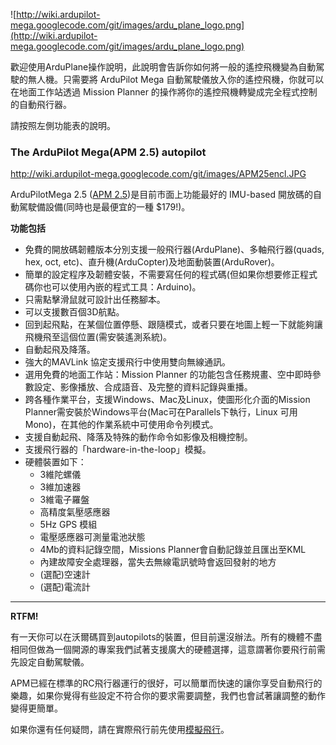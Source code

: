 ﻿![http://wiki.ardupilot-mega.googlecode.com/git/images/ardu_plane_logo.png](http://wiki.ardupilot-mega.googlecode.com/git/images/ardu_plane_logo.png)

歡迎使用ArduPlane操作說明，此說明會告訴你如何將一般的遙控飛機變為自動駕駛的無人機。只需要將 ArduPilot Mega 自動駕駛儀放入你的遙控飛機，你就可以在地面工作站透過 Mission Planner 的操作將你的遙控飛機轉變成完全程式控制的自動飛行器。

請按照左側功能表的說明。


### The ArduPilot Mega(APM 2.5) autopilot ###

http://wiki.ardupilot-mega.googlecode.com/git/images/APM25encl.JPG

ArduPilotMega 2.5 ([APM 2.5](http://store.diydrones.com/APM_2_5_Assembled_p/br-apmpwrkt.htm))是目前市面上功能最好的 IMU-based 開放碼的自動駕駛備設備(同時也是最便宜的一種 $179!)。

**功能包括**
  * 免費的開放碼韌體版本分別支援一般飛行器(ArduPlane)、多軸飛行器(quads, hex, oct, etc)、直升機(ArduCopter)及地面動裝置(ArduRover)。
  * 簡單的設定程序及韌體安裝，不需要寫任何的程式碼(但如果你想要修正程式碼你也可以使用內嵌的程式工具：Arduino)。
  * 只需點擊滑鼠就可設計出任務腳本。
  * 可以支援數百個3D航點。
  * 回到起飛點，在某個位置停懸、跟隨模式，或者只要在地圖上輕一下就能夠讓飛機飛至這個位置(需安裝遙測系統)。
  * 自動起飛及降落。
  * 強大的MAVLink 協定支援飛行中使用雙向無線通訊。
  * 選用免費的地面工作站：Mission Planner 的功能包含任務規畫、空中即時參數設定、影像播放、合成語音、及完整的資料記錄與重播。
  * 跨各種作業平台，支援Windows、Mac及Linux，使圖形化介面的Mission Planner需安裝於Windows平台(Mac可在Parallels下執行，Linux 可用 Mono)，在其他的作業系統中可使用命令列模式。
  * 支援自動起飛、降落及特殊的動作命令如影像及相機控制。
  * 支援飛行器的「hardware-in-the-loop」模擬。
  * 硬體裝置如下：
    * 3維陀螺儀
    * 3維加速器
    * 3維電子羅盤
    * 高精度氣壓感應器
    * 5Hz GPS 模組
    * 電壓感應器可測量電池狀態
    * 4Mb的資料記錄空間，Missions Planner會自動記錄並且匯出至KML
    * 內建故障安全處理器，當失去無線電訊號時會返回發射的地方
    * (選配)空速計
    * (選配)電流計


---


**RTFM!**

有一天你可以在沃爾碼買到autopilots的裝置，但目前還沒辦法。所有的機體不盡相同但做為一個開源的專案我們試著支援廣大的硬體選擇，這意謂著你要飛行前需先設定自動駕駛儀。

APM已經在標準的RC飛行器運行的很好，可以簡單而快速的讓你享受自動飛行的樂趣，如果你覺得有些設定不符合你的要求需要調整，我們也會試著讓調整的動作變得更簡單。

如果你還有任何疑問，請在實際飛行前先使用[模擬飛行](http://code.google.com/p/ardupilot-mega/wiki/Sim)。